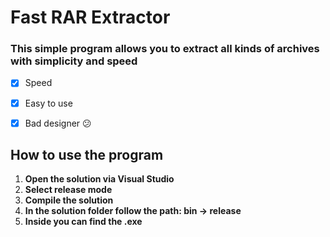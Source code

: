 # Fast RAR Extractor

### This simple program allows you to extract all kinds of archives with simplicity and speed

- [x] Speed
- [x] Easy to use
- [x] Bad designer 😕


## How to use the program

1. **Open the solution via Visual Studio**
2. **Select release mode**
3. **Compile the solution**
4. **In the solution folder follow the path: bin -> release**
5. **Inside you can find the .exe**

